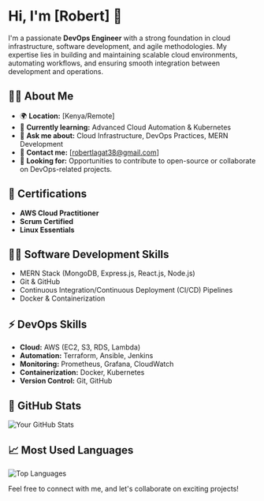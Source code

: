 # Hi, I'm [Robert] 👋

I'm a passionate **DevOps Engineer** with a strong foundation in cloud infrastructure, software development, and agile methodologies. My expertise lies in building and maintaining scalable cloud environments, automating workflows, and ensuring smooth integration between development and operations.

## 👨‍💻 About Me

- 🌍 **Location:** [Kenya/Remote]
- 🌱 **Currently learning:** Advanced Cloud Automation & Kubernetes
- 💬 **Ask me about:** Cloud Infrastructure, DevOps Practices, MERN Development
- 📧 **Contact me:** [robertlagat38@gmail.com]
- 🚀 **Looking for:** Opportunities to contribute to open-source or collaborate on DevOps-related projects.

## 💼 Certifications
- **AWS Cloud Practitioner**
- **Scrum Certified**
- **Linux Essentials**

## 👨‍💻 Software Development Skills
- MERN Stack (MongoDB, Express.js, React.js, Node.js)
- Git & GitHub
- Continuous Integration/Continuous Deployment (CI/CD) Pipelines
- Docker & Containerization

## ⚡ DevOps Skills
- **Cloud:** AWS (EC2, S3, RDS, Lambda)
- **Automation:** Terraform, Ansible, Jenkins
- **Monitoring:** Prometheus, Grafana, CloudWatch
- **Containerization:** Docker, Kubernetes
- **Version Control:** Git, GitHub

## 🌟 GitHub Stats
![Your GitHub Stats](https://github-readme-stats.vercel.app/api?username=Robaa2168&show_icons=true&theme=radical)

## 📈 Most Used Languages
![Top Languages](https://github-readme-stats.vercel.app/api/top-langs/?username=Robaa2168&layout=compact&theme=radical)

Feel free to connect with me, and let's collaborate on exciting projects!

